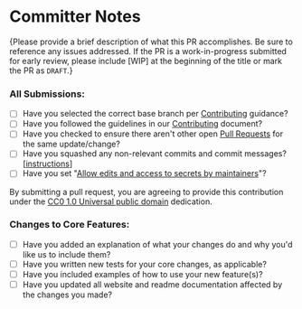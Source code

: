 # Committer Notes

{Please provide a brief description of what this PR accomplishes. Be sure to reference any issues addressed. If the PR is a work-in-progress submitted for early review, please include [WIP] at the beginning of the title or mark the PR as `DRAFT`.}

### All Submissions:

- [ ] Have you selected the correct base branch per [Contributing](https://github.com/metaschema-framework/oscal-cli/blob/main/CONTRIBUTING.md) guidance?
- [ ] Have you followed the guidelines in our [Contributing](https://github.com/metaschema-framework/liboscal-java/blob/main/CONTRIBUTING.md) document?
- [ ] Have you checked to ensure there aren't other open [Pull Requests](https://github.com/metaschema-framework/liboscal-java/pulls) for the same update/change?
- [ ] Have you squashed any non-relevant commits and commit messages? \[[instructions](https://git-scm.com/book/en/v2/Git-Tools-Rewriting-History)\]
- [ ] Have you set "[Allow edits and access to secrets by maintainers](https://docs.github.com/en/pull-requests/collaborating-with-pull-requests/working-with-forks/allowing-changes-to-a-pull-request-branch-created-from-a-fork)"?

By submitting a pull request, you are agreeing to provide this contribution under the [CC0 1.0 Universal public domain](https://creativecommons.org/publicdomain/zero/1.0/) dedication.

### Changes to Core Features:

- [ ] Have you added an explanation of what your changes do and why you'd like us to include them?
- [ ] Have you written new tests for your core changes, as applicable?
- [ ] Have you included examples of how to use your new feature(s)?
- [ ] Have you updated all website and readme documentation affected by the changes you made?
